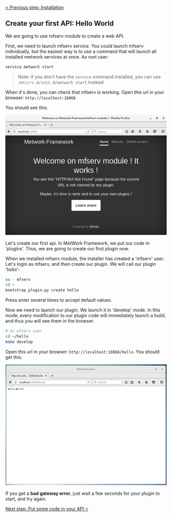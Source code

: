 [< Previous step: Installation](./1_installation.md)

## Create your first API: Hello World

We are going to use mfserv module to create a web API.

First, we need to launch mfserv service. You could launch mfserv individually, but the easiest way is to use a command that will launch all installed metwork services at once. As root user:

``` bash
service metwork start
```

> Note: if you don't have the `service` command installed, you can use `/etc/rc.d/init.d/metwork start` instead

When it's done, you can check that mfserv is working. Open this url in your browser: `http://localhost:18868`

You should see this:

![alt text](./images/mfserv_browser.png "mfserv welcome page in a browser")

Let's create our first api. In MetWork Framework, we put our code in 'plugins'. Thus, we are going to create our first plugin now.

When we installed mfserv module, the installer has created a 'mfserv' user. Let's login as mfserv, and then create our plugin. We will call our plugin 'hello':

``` bash
su - mfserv
cd ~
bootstrap_plugin.py create hello
```

Press enter several times to accept default values.

Now we need to launch our plugin. We launch it in 'develop' mode. In this mode, every modification to our plugin code will immediately launch a build, and thus you will see them in the browser.

``` bash
# As mfserv user
cd ~/hello
make develop
```

Open this url in your browser: `http://localhost:18868/hello`. You should get this:

![alt text](./images/mfserv_hello.png "mfserv hello world")

If you get a __bad gateway error__, just wait a few seconds for your plugin to start, and try again.

[Next step: Put some code in your API >](./3_second_api.md)
